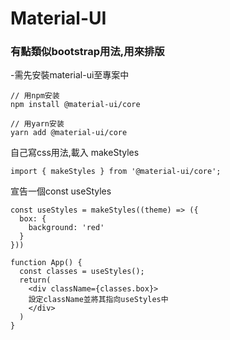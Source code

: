 # Material-UI
### 有點類似bootstrap用法,用來排版
-需先安裝material-ui至專案中
```
// 用npm安装
npm install @material-ui/core

// 用yarn安装
yarn add @material-ui/core
```
自己寫css用法,載入 makeStyles

```
import { makeStyles } from '@material-ui/core';
```
宣告一個const useStyles
```tsx
const useStyles = makeStyles((theme) => ({
  box: {
    background: 'red'
  }
}))

function App() {
  const classes = useStyles();
  return(
    <div className={classes.box}>
    設定className並將其指向useStyles中
    </div>
  )
}
```
